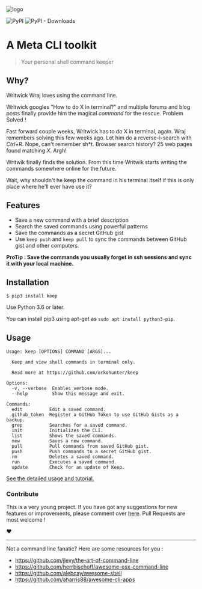 ![logo](https://raw.githubusercontent.com/OrkoHunter/keep/master/data/logo.png)

![PyPI](https://img.shields.io/pypi/v/keep) ![PyPI - Downloads](https://img.shields.io/pypi/dm/keep)

# A Meta CLI toolkit

> Your personal shell command keeper

## Why?

Writwick Wraj loves using the command line.

Writwick googles \"How to do X in terminal?\" and multiple forums and
blog posts finally provide him the magical _command_ for the rescue.
Problem Solved !

Fast forward couple weeks, Writwick has to do X in terminal, again. Wraj
remembers solving this few weeks ago. Let him do a reverse-i-search with
_Ctrl+R_. Nope, can\'t remember sh\*t. Browser search history? 25 web
pages found matching _X_. Argh!

Writwik finally finds the solution. From this time Writwik starts
writing the commands somewhere online for the future.

Wait, why shouldn\'t he keep the command in his terminal itself if this
is only place where he\'ll ever have use it?

## Features

- Save a new command with a brief description
- Search the saved commands using powerful patterns
- Save the commands as a secret GitHub gist
- Use `keep push` and `keep pull` to sync the commands between GitHub
  gist and other computers.

**ProTip : Save the commands you usually forget in ssh sessions and sync
it with your local machine.**

## Installation

    $ pip3 install keep

Use Python 3.6 or later.

You can install pip3 using apt-get as `sudo apt install python3-pip`.

## Usage

    Usage: keep [OPTIONS] COMMAND [ARGS]...

      Keep and view shell commands in terminal only.

      Read more at https://github.com/orkohunter/keep

    Options:
      -v, --verbose  Enables verbose mode.
      --help         Show this message and exit.

    Commands:
      edit          Edit a saved command.
      github_token  Register a GitHub Token to use GitHub Gists as a backup.
      grep          Searches for a saved command.
      init          Initializes the CLI.
      list          Shows the saved commands.
      new           Saves a new command.
      pull          Pull commands from saved GitHub gist.
      push          Push commands to a secret GitHub gist.
      rm            Deletes a saved command.
      run           Executes a saved command.
      update        Check for an update of Keep.

[See the detailed usage and
tutorial.](https://github.com/OrkoHunter/keep/blob/master/tutorial.md)

### Contribute

This is a very young project. If you have got any suggestions for new
features or improvements, please comment over
[here](https://github.com/OrkoHunter/keep/issues/11). Pull Requests are
most welcome !

❤

---

Not a command line fanatic? Here are some resources for you :

- <https://github.com/jlevy/the-art-of-command-line>
- <https://github.com/herrbischoff/awesome-osx-command-line>
- <https://github.com/alebcay/awesome-shell>
- <https://github.com/aharris88/awesome-cli-apps>
